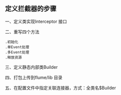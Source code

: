 ## 定义拦截器的步骤
一、定义类实现Interceptor 接口

二、重写四个方法
    
    .初始化
    .单Event处理
    .多Event处理
    .释放资源
    
三、定义静态内部类Builder

四、打包上传到flume/lib 目录

五、在配置文件中指定关联连接器，方式：全类名$Builder